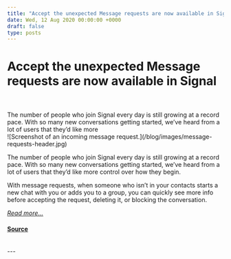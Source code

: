```yaml
---
title: "Accept the unexpected Message requests are now available in Signal"
date: Wed, 12 Aug 2020 00:00:00 +0000
draft: false
type: posts
---
```

# Accept the unexpected Message requests are now available in Signal

<br/>

<br/>
 The number of people who join Signal every day is still growing at a record pace. With so many new conversations getting started, we’ve heard from a lot of users that they’d like more
<br/>
![Screenshot of an incoming message request.](/blog/images/message-requests-header.jpg)

The number of people who join Signal every day is still growing at a record pace. With so many new conversations getting started, we’ve heard from a lot of users that they’d like more control over how they begin.

With message requests, when someone who isn’t in your contacts starts a new chat with you or adds you to a group, you can quickly see more info before accepting the request, deleting it, or blocking the conversation.

[_Read more..._](https://signal.org/blog/message-requests/)

#### [Source](https://signal.org/blog/message-requests/)

<br/>
---

